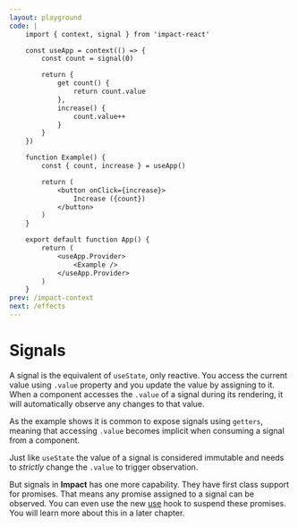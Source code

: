 ```yaml
---
layout: playground
code: |
    import { context, signal } from 'impact-react'

    const useApp = context(() => {
        const count = signal(0)

        return {
            get count() {
                return count.value
            },
            increase() {
                count.value++
            }
        }
    })

    function Example() {
        const { count, increase } = useApp()

        return (
            <button onClick={increase}>
                Increase ({count})
            </button>
        )
    }

    export default function App() {
        return (
            <useApp.Provider>
                <Example />
            </useApp.Provider>
        )
    }
prev: /impact-context
next: /effects
---
```


# Signals

A signal is the equivalent of `useState`, only reactive. You access the current value using `.value` property and you update the value by assigning to it. When a component accesses the `.value` of a signal during its rendering, it will automatically observe any changes to that value.

As the example shows it is common to expose signals using `getters`, meaning that accessing `.value` becomes implicit when consuming a signal from a component. 

Just like `useState` the value of a signal is considered immutable and needs to *strictly* change the `.value` to trigger observation.

But signals in **Impact** has one more capability. They have first class support for promises. That means any promise assigned to a signal can be observed. You can even use the new [use]() hook to suspend these promises. You will learn more about this in a later chapter.